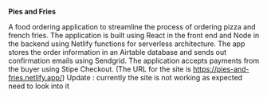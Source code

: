 **Pies and Fries**

 A food ordering application to streamline the process of 
 ordering pizza and french fries.
 The application is built using React in the front end and Node in the backend using Netlify functions for serverless  architecture.
 The app stores the order information in an Airtable database
 and sends out confirmation emails using Sendgrid. The 
 application accepts payments from the buyer using Stipe Checkout. (The  URL  for the site is https://pies-and-fries.netlify.app/) 
 Update : currently the site is not working as expected need to look into it
  
 
